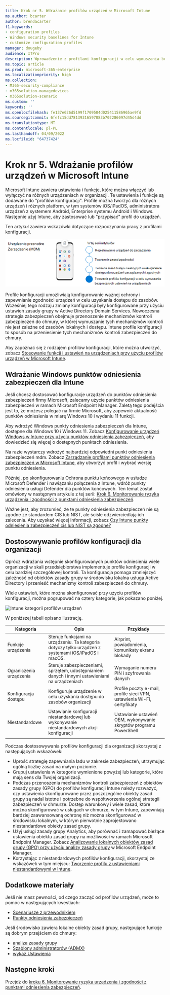 ```yaml
---
title: Krok nr 5. Wdrażanie profilów urządzeń w Microsoft Intune
ms.author: bcarter
author: brendacarter
f1.keywords:
- configuration profiles
- Windows security baselines for Intune
- customize configuration profiles
manager: dougeby
audience: ITPro
description: Wprowadzenie z profilami konfiguracji w celu wymuszania bezpiecznych ustawień na urządzeniach przy użyciu Intune w celu przeniesienia tych mechanizmów kontroli zabezpieczeń do chmury.
ms.topic: article
ms.prod: microsoft-365-enterprise
ms.localizationpriority: high
ms.collection:
- M365-security-compliance
- m365solution-managedevices
- m365solution-scenario
ms.custom: ''
keywords: ''
ms.openlocfilehash: fe137e626d5199f1709504d025411586965ae9fd
ms.sourcegitcommit: 6fefc15dd78139316597083b702286097d45d4dd
ms.translationtype: MT
ms.contentlocale: pl-PL
ms.lasthandoff: 04/09/2022
ms.locfileid: "64737424"
---
```

# <a name="step-5-deploy-device-profiles-in-microsoft-intune"></a>Krok nr 5. Wdrażanie profilów urządzeń w Microsoft Intune

Microsoft Intune zawiera ustawienia i funkcje, które można włączyć lub wyłączyć na różnych urządzeniach w organizacji. Te ustawienia i funkcje są dodawane do "profilów konfiguracji". Profile można tworzyć dla różnych urządzeń i różnych platform, w tym systemów iOS/iPadOS, administratora urządzeń z systemem Android, Enterprise systemu Android i Windows. Następnie użyj Intune, aby zastosować lub "przypisać" profil do urządzeń.

Ten artykuł zawiera wskazówki dotyczące rozpoczynania pracy z profilami konfiguracji. 


![Kroki zarządzania urządzeniami](../media/devices/intune-mdm-step-4.png#lightbox)

Profile konfiguracji umożliwiają konfigurowanie ważnej ochrony i zapewnianie zgodności urządzeń w celu uzyskania dostępu do zasobów. Wcześniej tego rodzaju zmiany konfiguracji były konfigurowane przy użyciu ustawień zasady grupy w Active Directory Domain Services. Nowoczesna strategia zabezpieczeń obejmuje przenoszenie mechanizmów kontroli zabezpieczeń do chmury, w której wymuszanie tych mechanizmów kontroli nie jest zależne od zasobów lokalnych i dostępu. Intune profile konfiguracji to sposób na przeniesienie tych mechanizmów kontroli zabezpieczeń do chmury. 

Aby zapoznać się z rodzajem profilów konfiguracji, które można utworzyć, zobacz [Stosowanie funkcji i ustawień na urządzeniach przy użyciu profilów urządzeń w Microsoft Intune](/mem/intune/configuration/device-profiles).

## <a name="deploy-windows-security-baselines-for-intune"></a>Wdrażanie Windows punktów odniesienia zabezpieczeń dla Intune

Jeśli chcesz dostosować konfiguracje urządzeń do punktów odniesienia zabezpieczeń firmy Microsoft, zalecamy użycie punktów odniesienia zabezpieczeń w ramach Microsoft Endpoint Manager. Zaletą tego podejścia jest to, że możesz polegać na firmie Microsoft, aby zapewnić aktualność punktów odniesienia w miarę Windows 10 i wydaniu 11 funkcji. 

Aby wdrożyć Windows punkty odniesienia zabezpieczeń dla Intune, dostępne dla Windows 10 i Windows 11. Zobacz [Konfigurowanie urządzeń Windows w Intune przy użyciu punktów odniesienia zabezpieczeń](/mem/intune/protect/security-baselines), aby dowiedzieć się więcej o dostępnych punktach odniesienia.

Na razie wystarczy wdrożyć najbardziej odpowiedni punkt odniesienia zabezpieczeń mdm. Zobacz [Zarządzanie profilami punktów odniesienia zabezpieczeń w Microsoft Intune](/mem/intune/protect/security-baselines-configure), aby utworzyć profil i wybrać wersję punktu odniesienia.

Później, po skonfigurowaniu Ochrona punktu końcowego w usłudze Microsoft Defender i nawiązaniu połączenia z Intune, wdróż punkty odniesienia usługi Defender dla punktów końcowych. Ten temat został omówiony w następnym artykule z tej serii: [Krok 6. Monitorowanie ryzyka urządzenia i zgodności z punktami odniesienia zabezpieczeń](manage-devices-with-intune-monitor-risk.md).

Ważne jest, aby zrozumieć, że te punkty odniesienia zabezpieczeń nie są zgodne ze standardem CIS lub NIST, ale ściśle odzwierciedlają ich zalecenia. Aby uzyskać więcej informacji, zobacz [Czy Intune punkty odniesienia zabezpieczeń cis lub NIST są zgodne?](https://docs.microsoft.com/mem/intune/protect/security-baselines#are-the-intune-security-baselines-cis-or-nist-compliant)

## <a name="customize-configuration-profiles-for-your-organization"></a>Dostosowywanie profilów konfiguracji dla organizacji

Oprócz wdrażania wstępnie skonfigurowanych punktów odniesienia wiele organizacji w skali przedsiębiorstwa implementuje profile konfiguracji w celu bardziej szczegółowej kontroli. Ta konfiguracja pomaga zmniejszyć zależność od obiektów zasady grupy w środowisku lokalna usługa Active Directory i przenieść mechanizmy kontroli zabezpieczeń do chmury. 

Wiele ustawień, które można skonfigurować przy użyciu profilów konfiguracji, można pogrupować na cztery kategorie, jak pokazano poniżej.

![Intune kategorii profilów urządzeń](../media/devices/intune-device-profile-categories.png#lightbox)

W poniższej tabeli opisano ilustrację.


|Kategoria |Opis |Przykłady  |
|---------|---------|---------|
|Funkcje urządzenia     | Steruje funkcjami na urządzeniu. Ta kategoria dotyczy tylko urządzeń z systemami iOS/iPadOS i macOS.        | Airprint, powiadomienia, komunikaty ekranu blokady        |
|Ograniczenia urządzenia     | Steruje zabezpieczeniami, sprzętem, udostępnianiem danych i innymi ustawieniami na urządzeniach        | Wymaganie numeru PIN i szyfrowania danych        |
|Konfiguracja dostępu     |  Konfiguruje urządzenie w celu uzyskania dostępu do zasobów organizacji        | Profile poczty e-mail, profile sieci VPN, ustawienia Wi-Fi, certyfikaty        |
|Niestandardowe     | Ustawianie konfiguracji niestandardowej lub wykonywanie niestandardowych akcji konfiguracji       | Ustawianie ustawień OEM, wykonywanie skryptów programu PowerShell        |
|    |         |         |

Podczas dostosowywania profilów konfiguracji dla organizacji skorzystaj z następujących wskazówek:
- Uprość strategię zapewniania ładu w zakresie zabezpieczeń, utrzymując ogólną liczbę zasad na małym poziomie.
- Grupuj ustawienia w kategorie wymienione powyżej lub kategorie, które mają sens dla Twojej organizacji.
- Podczas przenoszenia mechanizmów kontroli zabezpieczeń z obiektów zasady grupy (GPO) do profilów konfiguracji Intune należy rozważyć, czy ustawienia skonfigurowane przez poszczególne obiekty zasad grupy są nadal istotne i potrzebne do współtworzenia ogólnej strategii zabezpieczeń w chmurze. Dostęp warunkowy i wiele zasad, które można skonfigurować w usługach w chmurze, w tym Intune, zapewniają bardziej zaawansowaną ochronę niż można skonfigurować w środowisku lokalnym, w którym pierwotnie zaprojektowano niestandardowe obiekty zasad grupy.
- Użyj usługi zasady grupy Analytics, aby porównać i zamapować bieżące ustawienia obiektu zasad grupy na możliwości w ramach Microsoft Endpoint Manager. Zobacz [Analizowanie lokalnych obiektów zasad grupy (GPO) przy użyciu analizy zasady grupy](/mem/intune/configuration/group-policy-analytics) w Microsoft Endpoint Manager.
- Korzystając z niestandardowych profilów konfiguracji, skorzystaj ze wskazówek w tym miejscu: [Tworzenie profilu z ustawieniami niestandardowymi w Intune](/mem/intune/configuration/custom-settings-configure).

## <a name="additional-resources"></a>Dodatkowe materiały

Jeśli nie masz pewności, od czego zacząć od profilów urządzeń, może to pomóc w następujących kwestiach:

- [Scenariusze z przewodnikiem](/mem/intune/fundamentals/guided-scenarios-overview) 
- [Punkty odniesienia zabezpieczeń](/mem/intune/protect/security-baselines)

Jeśli środowisko zawiera lokalne obiekty zasad grupy, następujące funkcje są dobrym przejściem do chmury:

- [analiza zasady grupy](/mem/intune/configuration/group-policy-analytics)
- [Szablony administratorów (ADMX)](/mem/intune/configuration/administrative-templates-windows)
- [wykaz Ustawienia](/mem/intune/configuration/settings-catalog)


## <a name="next-steps"></a>Następne kroki
Przejdź do [kroku 6. Monitorowanie ryzyka urządzenia i zgodności z punktami odniesienia zabezpieczeń](manage-devices-with-intune-monitor-risk.md).
